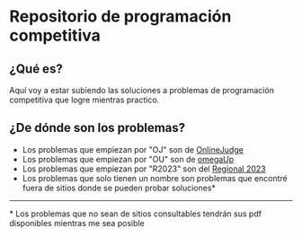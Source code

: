 # Repositorio de programación competitiva

## ¿Qué es?

Aquí voy a estar subiendo las soluciones a problemas de programación competitiva que logre mientras practico.

## ¿De dónde son los problemas?

* Los problemas que empiezan por "OJ" son de [OnlineJudge](https://onlinejudge.org/)
* Los problemas que empiezan por "OU" son de [omegaUp](https://omegaup.com/)
* Los problemas que empiezan por "R2023" son del [Regional 2023](https://codeforces.com/gym/104252)
* Los problemas que solo tienen un nombre son problemas que encontré fuera de sitios donde se pueden probar soluciones*

---

\* Los problemas que no sean de sitios consultables tendrán sus pdf disponibles mientras me sea posible
